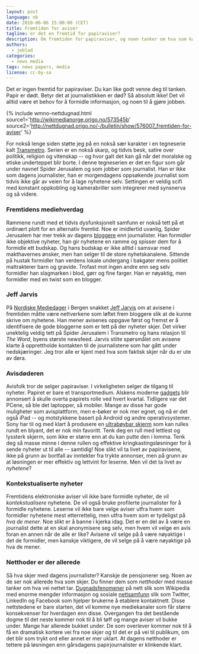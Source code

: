 ```yaml
---
layout: post
language: nb
date: 2010-06-06 15:00:00 (CET)
title: Fremtiden for aviser
tagline: er det en fremtid for papiraviser?
description: Om fremtiden for papiraviser, og noen tanker om hva som kan bli bestemmende for hvem som overlever.
authors:
  - jeblad
categories:
  - news media
tags: news papers, media
license: cc-by-sa
---
```


Det er ingen fremtid for papiraviser. Du kan like godt venne deg til tanken. Papir er dødt. Betyr det at journalistikken er død? Så absolutt ikke! Det vil alltid være et behov for å formidle informasjon, og noen til å gjøre jobben.

<!--more-->

{% include wmno-nettdugnad.html source1='http://wikimedianorge.origo.no/573545b' source2='http://nettdugnad.origo.no/-/bulletin/show/576007_fremtiden-for-aviser' %}

For nokså lenge siden støtte jeg på en nokså sær karakter i en tegneserie kalt [Transmetro](http://no.wikipedia.org/wiki/Transmetro). Serien er en nokså skarp, og tidvis besk, satire over politikk, religion og vitenskap -- og hvor galt det kan gå når det moralske og etiske underteppet blir borte. I denne tegneserien er det en figur som går under navnet Spider Jerusalem og som jobber som journalist. Han er ikke som dagens journalister, han er morgendagens oppsøkende journalist som tidvis ikke går av veien for å lage nyhetene selv. Settingen er veldig scifi med konstant oppkobling og kamerabriller som integrerer med synsnerva og så videre.

### Fremtidens mediehverdag

Rammene rundt med et tidvis dysfunksjonelt samfunn er nokså tett på et ordinært plott for en alternativ fremtid. Noe er imidlertid uvanlig, Spider Jerusalem har mer trekk av dagens [bloggere](http://no.wikipedia.org/wiki/Blogg) enn journalister. Han formidler ikke objektive nyheter, han gir nyhetene en ramme og spisser dem for å formidle ett budskap. Og hans budskap er ikke alltid i samsvar med makthavernes ønsker, men han selger til de store nyhetskanalene. Sittende på hustak formidler han verdens lokale undergang i bakgater mens politiet maltrakterer barn og gravide. Trofast mot ingen andre enn seg selv formidler han slagmarken i blod, gørr og fine farger. Han er nøyaktig, men formidler med en twist som en blogger.

### Jeff Jarvis

På [Nordiske Mediedager](http://www.nordiskemediedager.no) i Bergen snakket [Jeff Jarvis](http://en.wikipedia.org/wiki/Jeff_Jarvis) om at avisene i fremtiden måtte være nettverkene som løftet frem bloggere slik at de kunne skrive om nyhetene. Han mener avisenes oppgave først og fremst er å identifisere de gode bloggerne som er tett på der nyheter skjer. Det virker unektelig veldig tett på Spider Jerusalem i Transmetro og hans relasjon til *The Word*, byens største newsfeed. Jarvis stilte spørsmålet om avisene klarte å opprettholde kontakten til de journalistene som har gått under nedskjæringer. Jeg tror alle er kjent med hva som faktisk skjer når du er ute av døra.

### Avisdøderen

Avisfolk tror de selger papiraviser. I virkeligheten selger de tilgang til nyheter. Papiret er bare et transportmedium. Alskens moderne [gadgets](http://no.wikipedia.org/wiki/Gadget) blir annonsert å skulle overta papirets rolle ved hvert kvartal. Tidligere var det PCene, så ble det laptopper, så mobiler. Mange av disse har gode muligheter som avisplattform, men e-bøker er nok mer egnet, og nå er det også iPad -- og motstykkene basert på Android og andre operativsystemer. Sony har til og med klart å produsere en [ultrabøybar skjerm](http://www.teknofil.no/wip4/sony-lanserer-ultraboeybar-skjerm/d.epl?id=44635) som kan rulles rundt en blyant, det er nok min favoritt. Tenk deg en rull med lettlest og lyssterk skjerm, som ikke er større enn at du kan putte den i lomma. Tenk deg så masse minne i denne rullen og effektive kringkastingsløsninger for å sende nyheter ut til alle -- samtidig! Noe slikt vil ta livet av papiravisene, ikke på grunn av bortfall av inntekter fra trykte annonser, men på grunn av at løsningen er mer effektiv og lettvint for leserne. Men vil det ta livet av *nyhetene*?

### Kontekstualiserte nyheter

Fremtidens elektroniske aviser vil ikke bare formidle nyheter, de vil *kontekstualisere* nyhetene. De vil også bruke profilerte journalister for å formidle nyhetene. Leserne vil ikke bare velge aviser utfra hvem som formidler nyhetene mest etterrettelig, men utfra hvem som er tydeligst på *hva de mener*. Noe slikt er å banne i kjerka idag. Det er en del av å være en journalist dette at en skal anonymisere seg selv, men hvem vil velge en avis foran en annen når de alle er like? Avisene vil selge på å være nøyaktige i det de formidler, men kanskje viktigere, de vil selge på å være nøyaktige på hva de mener.

### Netthoder er der allerede

Så hva skjer med dagens journalister? Kanskje de pensjonerer seg. Noen av de ser nok allerede hva som skjer. Du finner dem som *netthoder* med masse tanker om hva vei nettet tar. [Dugnadsfenomener](http://no.wikipedia.org/wiki/Crowdsourcing) på nett slik som Wikipedia med enorme mengder informasjon og sosiale [nettsamfunn](http://no.wikipedia.org/wiki/Nettsamfunn) slik som Twitter, LinkedIn og Facebook som hjelper brukerne å etablere kontaktnett. Disse nettstedene er bare starten, det vil komme nye mediekanaler som får større konsekvenser for hverdagen enn disse. Overgangen fra det bestående dogme til det neste kommer nok til å bli tøff og mange aviser vil bukke under. Mange har allerede bukket under. De som overlever kommer nok til å få en dramatisk kortere vei fra noe skjer og til det er på vei til publikum, om det blir som trykt ord eller annet er mer uklart. At dagens netthoder er tettere på løsningen enn gårsdagens papirjournalister er klinkende klart.